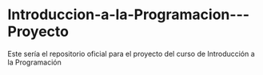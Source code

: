 # Introduccion-a-la-Programacion---Proyecto
Este sería el repositorio oficial para el proyecto del curso de Introducción a la Programación

